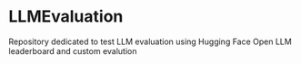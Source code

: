 # LLMEvaluation
Repository dedicated to test LLM evaluation using Hugging Face Open LLM leaderboard and custom evalution
